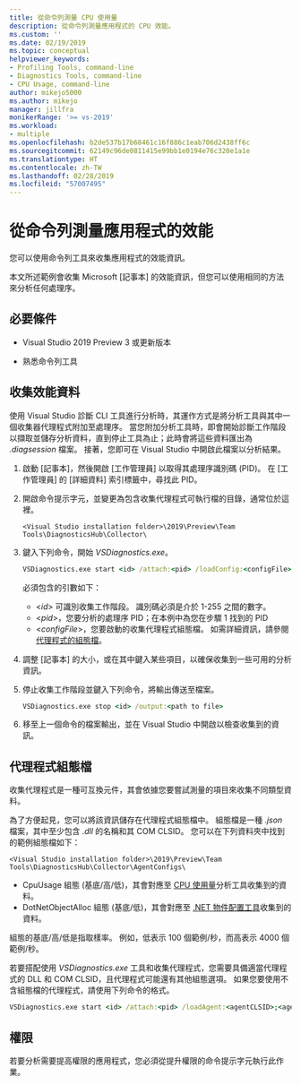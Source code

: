 ```yaml
---
title: 從命令列測量 CPU 使用量
description: 從命令列測量應用程式的 CPU 效能。
ms.custom: ''
ms.date: 02/19/2019
ms.topic: conceptual
helpviewer_keywords:
- Profiling Tools, command-line
- Diagnostics Tools, command-line
- CPU Usage, command-line
author: mikejo5000
ms.author: mikejo
manager: jillfra
monikerRange: '>= vs-2019'
ms.workload:
- multiple
ms.openlocfilehash: b2de537b17b68461c16f886c1eab706d2438ff6c
ms.sourcegitcommit: 62149c96de0811415e99bb1e0194e76c320e1a1e
ms.translationtype: HT
ms.contentlocale: zh-TW
ms.lasthandoff: 02/28/2019
ms.locfileid: "57007495"
---
```

# <a name="measure-application-performance-from-the-command-line"></a>從命令列測量應用程式的效能

您可以使用命令列工具來收集應用程式的效能資訊。

本文所述範例會收集 Microsoft [記事本] 的效能資訊，但您可以使用相同的方法來分析任何處理序。

## <a name="prerequisites"></a>必要條件

* Visual Studio 2019 Preview 3 或更新版本

* 熟悉命令列工具

## <a name="collect-performance-data"></a>收集效能資料

使用 Visual Studio 診斷 CLI 工具進行分析時，其運作方式是將分析工具與其中一個收集器代理程式附加至處理序。 當您附加分析工具時，即會開始診斷工作階段以擷取並儲存分析資料，直到停止工具為止；此時會將這些資料匯出為 *.diagsession* 檔案。 接著，您即可在 Visual Studio 中開啟此檔案以分析結果。

1. 啟動 [記事本]，然後開啟 [工作管理員] 以取得其處理序識別碼 (PID)。 在 [工作管理員] 的 [詳細資料] 索引標籤中，尋找此 PID。

1. 開啟命令提示字元，並變更為包含收集代理程式可執行檔的目錄，通常位於這裡。

   ```<Visual Studio installation folder>\2019\Preview\Team Tools\DiagnosticsHub\Collector\```

1. 鍵入下列命令，開始 *VSDiagnostics.exe*。

   ```cmd
   VSDiagnostics.exe start <id> /attach:<pid> /loadConfig:<configFile>
   ```

   必須包含的引數如下：

   * \<*id*> 可識別收集工作階段。 識別碼必須是介於 1-255 之間的數字。
   * \<*pid*>，您要分析的處理序 PID；在本例中為您在步驟 1 找到的 PID
   * \<*configFile*>，您要啟動的收集代理程式組態檔。 如需詳細資訊，請參閱[代理程式的組態檔](#config_file)。

1. 調整 [記事本] 的大小，或在其中鍵入某些項目，以確保收集到一些可用的分析資訊。

1. 停止收集工作階段並鍵入下列命令，將輸出傳送至檔案。

   ```cmd
   VSDiagnostics.exe stop <id> /output:<path to file>
   ```

1. 移至上一個命令的檔案輸出，並在 Visual Studio 中開啟以檢查收集到的資訊。

## <a name="config_file"></a> 代理程式組態檔

收集代理程式是一種可互換元件，其會依據您要嘗試測量的項目來收集不同類型資料。

為了方便起見，您可以將該資訊儲存在代理程式組態檔中。 組態檔是一種 *.json* 檔案，其中至少包含 *.dll* 的名稱和其 COM CLSID。 您可以在下列資料夾中找到的範例組態檔如下：

```<Visual Studio installation folder>\2019\Preview\Team Tools\DiagnosticsHub\Collector\AgentConfigs\```

* CpuUsage 組態 (基底/高/低)，其會對應至 [CPU 使用量](../profiling/cpu-usage.md)分析工具收集到的資料。
* DotNetObjectAlloc 組態 (基底/低)，其會對應至 [.NET 物件配置工具](https://devblogs.microsoft.com/visualstudio/visual-studio-2017-version-15-8-preview-3/#tooling)收集到的資料。

組態的基底/高/低是指取樣率。 例如，低表示 100 個範例/秒，而高表示 4000 個範例/秒。

若要搭配使用 *VSDiagnostics.exe* 工具和收集代理程式，您需要具備適當代理程式的 DLL 和 COM CLSID，且代理程式可能還有其他組態選項。 如果您要使用不含組態檔的代理程式，請使用下列命令的格式。

```cmd
VSDiagnostics.exe start <id> /attach:<pid> /loadAgent:<agentCLSID>;<agentName>[;<config>]
```

## <a name="permissions"></a>權限

若要分析需要提高權限的應用程式，您必須從提升權限的命令提示字元執行此作業。




